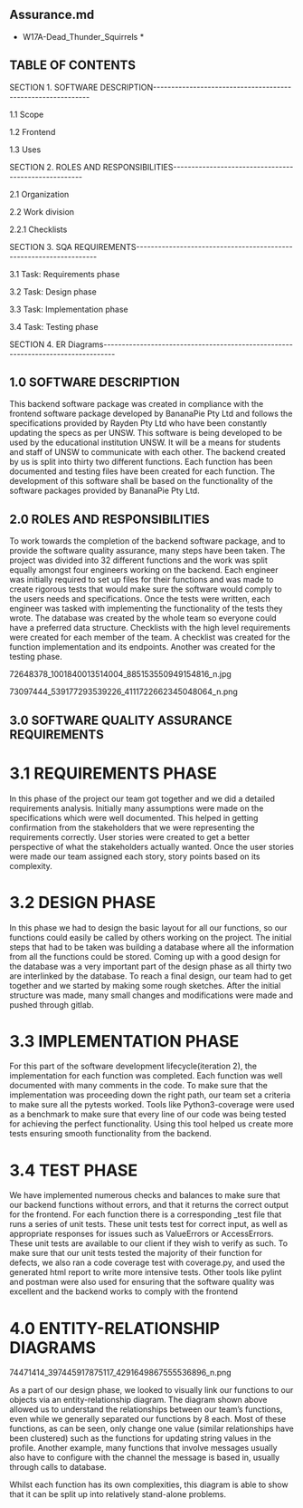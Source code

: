## Assurance.md ##

* W17A-Dead_Thunder_Squirrels *






## TABLE OF CONTENTS ##

SECTION 1.  SOFTWARE DESCRIPTION------------------------------------------------------------

1.1      Scope

1.2      Frontend

1.3      Uses

SECTION 2.  ROLES AND RESPONSIBILITIES-----------------------------------------------------

2.1      Organization

2.2      Work division

2.2.1       Checklists

SECTION 3.  SQA REQUIREMENTS-------------------------------------------------------------------

3.1      Task:  Requirements phase

3.2      Task:  Design phase

3.3      Task:  Implementation phase

3.4      Task:  Testing phase

SECTION 4.  ER Diagrams---------------------------------------------------------------------------------

## 1.0 SOFTWARE DESCRIPTION ##

This backend software package was created in compliance with the frontend software package developed by BananaPie Pty Ltd and follows the specifications provided by Rayden Pty Ltd who have been constantly updating the specs as per UNSW. This software is being developed to be used by the educational institution UNSW. It will be a means for students and staff of UNSW to communicate with each other.
The backend created by us is split into thirty two different functions. Each function has been documented and testing files have been created for each function. The development of this software shall be based on the functionality of the software packages provided by BananaPie Pty Ltd.

## 2.0 ROLES AND RESPONSIBILITIES ##
To work towards the completion of the backend software package, and to provide the software quality assurance, many steps have been taken. The project was divided into 32 different functions and the work was split equally amongst four engineers working on the backend. Each engineer was initially required to set up files for their functions and was made to create rigorous tests that would make sure the software would comply to the users needs and specifications. Once the tests were written, each engineer was tasked with implementing the functionality of the tests they wrote. The database was created by the whole team so everyone could have a preferred data structure. Checklists with the high level requirements were created for each member of the team. A checklist was created for the function implementation and its endpoints. Another was created for the testing phase.
 

72648378_1001840013514004_885153550949154816_n.jpg

73097444_539177293539226_4111722662345048064_n.png


## 3.0 SOFTWARE QUALITY ASSURANCE REQUIREMENTS ##

# 3.1 REQUIREMENTS PHASE #
In this phase of the project our team got together and we did a detailed requirements analysis. Initially many assumptions were made on the specifications which were well documented. This helped in getting confirmation from the stakeholders that we were representing the requirements correctly. User stories were created to get a better perspective of what the stakeholders actually wanted. Once the user stories were made our team assigned each story, story points based on its complexity.  

# 3.2 DESIGN PHASE #
In this phase we had to design the basic layout for all our functions, so our functions could easily be called by others working on the project. The initial steps that had to be taken was building a database where all the information from all the functions could be stored. Coming up with a good design for the database was a very important part of the design phase as all thirty two are interlinked by the database. To reach a final design, our team had to get together and we started by making some rough sketches. After the initial structure was made, many small changes and modifications were made and pushed through gitlab. 

# 3.3 IMPLEMENTATION PHASE #
For this part of the software development lifecycle(iteration 2), the implementation for each function was completed. Each function was well documented with many comments in the code. To make sure that the implementation was proceeding down the right path, our team set a criteria to make sure all the pytests worked.
Tools like Python3-coverage were used as a benchmark to make sure that every line of our code was being tested for achieving the perfect functionality. Using this tool helped us create more tests ensuring smooth functionality from the backend.

# 3.4 TEST PHASE #
We have implemented numerous checks and balances to make sure that our backend functions without errors, and that it returns the correct output for the frontend. For each function there is a corresponding _test file that runs a series of unit tests. These unit tests test for correct input, as well as appropriate responses for issues such as ValueErrors or AccessErrors. These unit tests are available to our client if they wish to verify as such.
To make sure that our unit tests tested the majority of their function for defects, we also ran a code coverage test with coverage.py, and used the generated html report to write more intensive tests.
Other tools like pylint and postman were also used for ensuring that the software quality was excellent and the backend works to comply with the frontend 


# 4.0 ENTITY-RELATIONSHIP DIAGRAMS #



74471414_397445917875117_4291649867555536896_n.png

As a part of our design phase, we looked to visually link our functions to our objects via an entity-relationship diagram. The diagram shown above allowed us to understand the relationships between our team’s functions, even while we generally separated our functions by 8 each.  Most of these functions, as can be seen, only change one value (similar relationships have been clustered) such as the functions for updating string values in the profile. Another example, many functions that involve messages usually also have to configure with the channel the message is based in, usually through calls to database.

Whilst each function has its own complexities, this diagram is able to show that it can be split up into relatively stand-alone problems.


